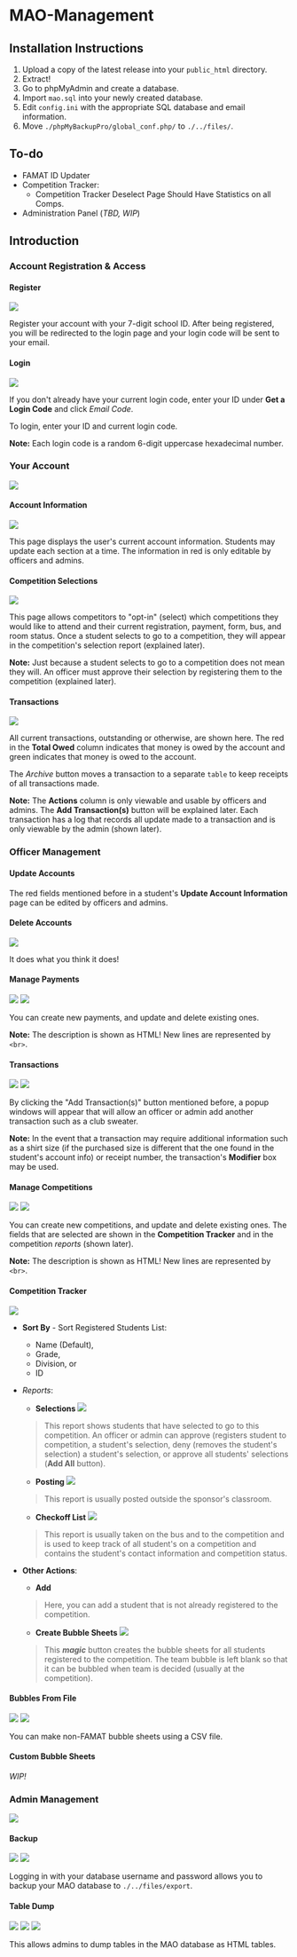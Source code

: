 # MAO-Management

## Installation Instructions
1. Upload a copy of the latest release into your `public_html` directory.
2. Extract!
3. Go to phpMyAdmin and create a database.
4. Import `mao.sql` into your newly created database.
5. Edit `config.ini` with the appropriate SQL database and email information.
6. Move `./phpMyBackupPro/global_conf.php/` to `./../files/`.

## To-do
- FAMAT ID Updater
- Competition Tracker:
  - Competition Tracker Deselect Page Should Have Statistics on all Comps.
- Administration Panel (_TBD, WIP_)

## Introduction

### Account Registration & Access
#### Register
![](docs/images/General/Register.png)

Register your account with your 7-digit school ID. After being registered, you will be redirected to the login page and your login code will be sent to your email.

#### Login
![](docs/images/General/Login.png)

If you don't already have your current login code, enter your ID under __Get a Login Code__ and click _Email Code_.

To login, enter your ID and current login code.

__Note:__ Each login code is a random 6-digit uppercase hexadecimal number.

### Your Account
![](docs/images/Your_Account/Your_Account.png)

#### Account Information
![](docs/images/Your_Account/Update_Account_Information.png)

This page displays the user's current account information. Students may update each section at a time. The information in red is only editable by officers and admins.

#### Competition Selections
![](docs/images/Your_Account/Compeition_Selections.png)

This page allows competitors to "opt-in" (select) which competitions they would like to attend and their current registration, payment, form, bus, and room status. Once a student selects to go to a competition, they will appear in the competition's selection report (explained later).

__Note:__ Just because a student selects to go to a competition does not mean they will. An officer must approve their selection by registering them to the competition (explained later).

#### Transactions
![](docs/images/Your_Account/Transactions.png)

All current transactions, outstanding or otherwise, are shown here. The red in the __Total Owed__ column indicates that money is owed by the account and green indicates that money is owed to the account.

The _Archive_ button moves a transaction to a separate `table` to keep receipts of all transactions made.

__Note:__ The __Actions__ column is only viewable and usable by officers and admins. The __Add Transaction(s)__ button will be explained later. Each transaction has a log that records all update made to a transaction and is only viewable by the admin (shown later).


### Officer Management
#### Update Accounts
The red fields mentioned before in a student's __Update Account Information__ page can be edited by officers and admins.

#### Delete Accounts
![](docs/images/Officer_Management/Delete_Account.png)

It does what you think it does!

#### Manage Payments
![](docs/images/Officer_Management/Manage_Payments.png)
![](docs/images/Officer_Management/Manage_Payments_Example.png)

You can create new payments, and update and delete existing ones.

__Note:__ The description is shown as HTML! New lines are represented by `<br>`.

#### Transactions
![](docs/images/Your_Account/Transactions.png)
![](docs/images/Officer_Management/Add_Transactions.png)

By clicking the "Add Transaction(s)" button mentioned before, a popup windows will appear that will allow an officer or admin add another transaction such as a club sweater.

__Note:__ In the event that a transaction may require additional information such as a shirt size (if the purchased size is different that the one found in the student's account info) or receipt number, the transaction's __Modifier__ box may be used.

#### Manage Competitions
![](docs/images/Officer_Management/Manage_Competitions.png)
![](docs/images/Officer_Management/Manage_Competitions_Example.png)

You can create new competitions, and update and delete existing ones. The fields that are selected are shown in the __Competition Tracker__ and in the competition _reports_ (shown later).

__Note:__ The description is shown as HTML! New lines are represented by `<br>`.

#### Competition Tracker
![](docs/images/Officer_Management/Competition_Tracker.png)

 * __Sort By__ - Sort Registered Students List:
   * Name (Default),
   * Grade,
   * Division, or
   * ID


 * _Reports_:
   * __Selections__
   ![](docs/images/Officer_Management/Competition_Tracker/Selections.png)
   
   > This report shows students that have selected to go to this competition. An officer or admin can approve (registers student to competition, a student's selection, deny (removes the student's selection) a student's selection, or approve all students' selections (__Add All__ button).

   * __Posting__
   ![](docs/images/Officer_Management/Competition_Tracker/Posting.png)
   
   > This report is usually posted outside the sponsor's classroom.

   * __Checkoff List__
   ![](docs/images/Officer_Management/Competition_Tracker/Checkoff_List.png)
   
   > This report is usually taken on the bus and to the competition and is used to  keep track of all student's on a competition and contains the student's contact information and competition status.


 * __Other Actions__:
   * __Add__
   > Here, you can add a student that is not already registered to the competition.

   * __Create Bubble Sheets__
   ![](docs/images/Officer_Management/Competition_Tracker/Create_Bubble_Sheets.png)
   
   > This ___magic___ button creates the bubble sheets for all students registered to the competition. The team bubble is left blank so that it can be bubbled when team is decided (usually at the competition).

#### Bubbles From File
![](docs/images/Officer_Management/Bubbles_From_File/CSV_Example.png)
![](docs/images/Officer_Management/Bubbles_From_File/CSV_Example_Bubble_Sheet.png)

You can make non-FAMAT bubble sheets using a CSV file.

#### Custom Bubble Sheets
_WIP!_


### Admin Management
![](docs/images/Admin_Management/Admin_Management.png)

#### Backup
![](docs/images/Admin_Management/Backup.png)
![](docs/images/Admin_Management/Backup_Panel.png)

Logging in with your database username and password allows you to backup your MAO database to `./../files/export`.

#### Table Dump
![](docs/images/Admin_Management/Custom_Report.png)
![](docs/images/Admin_Management/Custom_Report_Tables.png)
![](docs/images/Admin_Management/Custom_Report_Example.png)

This allows admins to dump tables in the MAO database as HTML tables.
